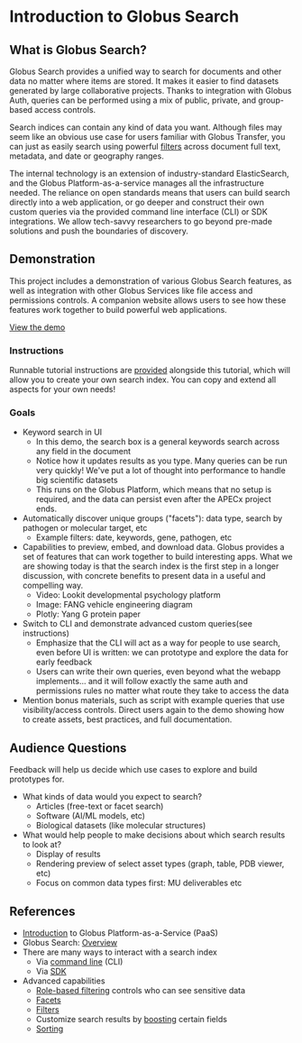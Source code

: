 # Introduction to Globus Search

## What is Globus Search?
Globus Search provides a unified way to search for documents and other data no matter where items are stored. It makes it easier to find datasets generated by large collaborative projects. Thanks to integration with Globus Auth, queries can be performed using a mix of public, private, and group-based access controls.

Search indices can contain any kind of data you want. Although files may seem like an obvious use case for users familiar with Globus Transfer, you can just as easily search using powerful [filters](https://docs.globus.org/api/search/reference/post_query/#gfilter) across document full text, metadata, and date or geography ranges.

The internal technology is an extension of industry-standard ElasticSearch, and the Globus Platform-as-a-service manages all the infrastructure needed. The reliance on open standards means that users can build search directly into a web application, or go deeper and construct their own custom queries via the provided command line interface (CLI) or SDK integrations. We allow tech-savvy researchers to go beyond pre-made solutions and push the boundaries of discovery.


## Demonstration
This project includes a demonstration of various Globus Search features, as well as integration with other Globus Services like file access and permissions controls. A companion website allows users to see how these features work together to build powerful web applications.

[View the demo](https://abought.github.io/apecx-demo-static-search-portal/search)

### Instructions
Runnable tutorial instructions are [provided](INSTRUCTIONS.md) alongside this tutorial, which will allow you to create your own search index. You can copy and extend all aspects for your own needs!

### Goals
* Keyword search in UI 
  * In this demo, the search box is a general keywords search across any field in the document
  * Notice how it updates results as you type. Many queries can be run very quickly! We've put a lot of thought into performance to handle big scientific datasets
  * This runs on the Globus Platform, which means that no setup is required, and the data can persist even after the APECx project ends.
* Automatically discover unique groups ("facets"): data type, search by pathogen or molecular target, etc
  * Example filters: date, keywords, gene, pathogen, etc
* Capabilities to preview, embed, and download data. Globus provides a set of features that can work together to build interesting apps. What we are showing today is that the search index is the first step in a longer discussion, with concrete benefits to present data in a useful and compelling way.
  * Video: Lookit developmental psychology platform
  * Image: FANG vehicle engineering diagram
  * Plotly: Yang G protein paper
* Switch to CLI and demonstrate advanced custom queries(see instructions)
  * Emphasize that the CLI will act as a way for people to use search, even before UI is written: we can prototype and explore the data for early feedback
  * Users can write their own queries, even beyond what the webapp implements... and it will follow exactly the same auth and permissions rules no matter what route they take to access the data
* Mention  bonus materials, such as script with example queries that use visibility/access controls. Direct users again to the demo showing how to create assets, best practices, and full documentation. 

## Audience Questions
Feedback will help us decide which use cases to explore and build prototypes for.

* What kinds of data would you expect to search?
  * Articles (free-text or facet search)
  * Software (AI/ML models, etc)
  * Biological datasets (like molecular structures)
* What would help people to make decisions about which search results to look at?
  * Display of results
  * Rendering preview of select asset types (graph, table, PDB viewer, etc)
  * Focus on common data types first: MU deliverables etc


## References
* [Introduction](https://docs.globus.org/) to Globus Platform-as-a-Service (PaaS)
* Globus Search: [Overview](https://docs.globus.org/api/search/)
* There are many ways to interact with a search index
  * Via [command line](https://docs.globus.org/cli/reference/#globus_search_commands) (CLI)
  * Via [SDK](https://globus-sdk-python.readthedocs.io/en/stable/services/search.html)
* Advanced capabilities
  * [Role-based filtering](https://docs.globus.org/api/search/guides/role_filtering/) controls who can see sensitive data
  * [Facets](https://docs.globus.org/api/search/reference/post_query/#gfacet)
  * [Filters](https://docs.globus.org/api/search/reference/post_query/#gfilter)
  * Customize search results by [boosting](https://docs.globus.org/api/search/reference/post_query/#gboost) certain fields
  * [Sorting](https://docs.globus.org/api/search/reference/post_query/#gsort)
